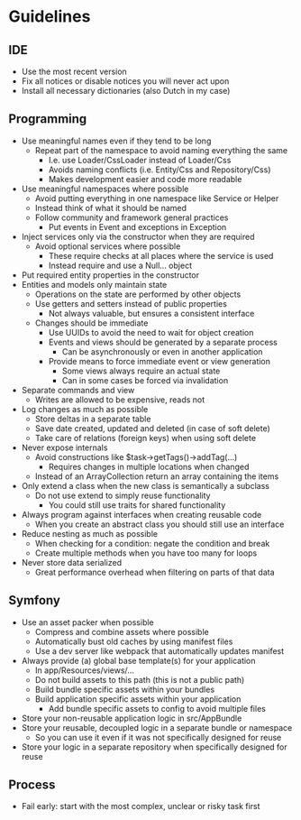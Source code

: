 # Guidelines

## IDE

* Use the most recent version
* Fix all notices or disable notices you will never act upon
* Install all necessary dictionaries (also Dutch in my case)

## Programming

* Use meaningful names even if they tend to be long
    * Repeat part of the namespace to avoid naming everything the same
        * I.e. use Loader/CssLoader instead of Loader/Css
        * Avoids naming conflicts (i.e. Entity/Css and Repository/Css)
        * Makes development easier and code more readable
* Use meaningful namespaces where possible
    * Avoid putting everything in one namespace like Service or Helper
    * Instead think of what it should be named
    * Follow community and framework general practices
        * Put events in Event and exceptions in Exception
* Inject services only via the constructor when they are required
    * Avoid optional services where possible
        * These require checks at all places where the service is used
        * Instead require and use a Null... object
* Put required entity properties in the constructor
* Entities and models only maintain state
    * Operations on the state are performed by other objects
    * Use getters and setters instead of public properties
        * Not always valuable, but ensures a consistent interface
    * Changes should be immediate
        * Use UUIDs to avoid the need to wait for object creation
        * Events and views should be generated by a separate process
            * Can be asynchronously or even in another application
        * Provide means to force immediate event or view generation
            * Some views always require an actual state
            * Can in some cases be forced via invalidation
* Separate commands and view
    * Writes are allowed to be expensive, reads not
* Log changes as much as possible
    * Store deltas in a separate table
    * Save date created, updated and deleted (in case of soft delete)
    * Take care of relations (foreign keys) when using soft delete
* Never expose internals
    * Avoid constructions like $task->getTags()->addTag(...)
        * Requires changes in multiple locations when changed
    * Instead of an ArrayCollection return an array containing the items
* Only extend a class when the new class is semantically a subclass
    * Do not use extend to simply reuse functionality
        * You could still use traits for shared functionality
* Always program against interfaces when creating reusable code
    * When you create an abstract class you should still use an interface
* Reduce nesting as much as possible
    * When checking for a condition: negate the condition and break
    * Create multiple methods when you have too many for loops
* Never store data serialized
    * Great performance overhead when filtering on parts of that data
    
## Symfony

* Use an asset packer when possible
    * Compress and combine assets where possible
    * Automatically bust old caches by using manifest files
    * Use a dev server like webpack that automatically updates manifest
* Always provide (a) global base template(s) for your application
    * In app/Resources/views/...
    * Do not build assets to this path (this is not a public path)
    * Build bundle specific assets within your bundles
    * Build application specific assets within your application
        * Add bundle specific assets to config to avoid multiple files
* Store your non-reusable application logic in src/AppBundle
* Store your reusable, decoupled logic in a separate bundle or namespace
    * So you can use it even if it was not specifically designed for reuse
* Store your logic in a separate repository when specifically designed for reuse
    
## Process

* Fail early: start with the most complex, unclear or risky task first